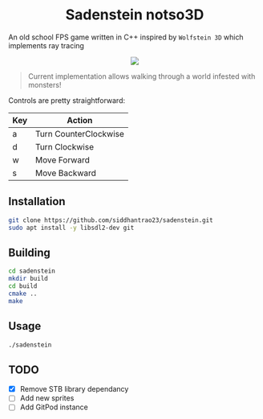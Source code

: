 <h1 align="center">Sadenstein notso3D</h1>
<p>
</p>

An old school FPS game written in C++ inspired by `Wolfstein 3D` which implements ray tracing

<p align="center">
  <img src="https://github.com/siddhantrao23/sadenstein/blob/master/res/walkthrough.gif"/>
</p>

> Current implementation allows walking through a world infested with monsters!  

Controls are pretty straightforward:

Key | Action | 
--- | --- 
a | Turn CounterClockwise 
d | Turn Clockwise
w | Move Forward
s | Move Backward

## Installation

```sh
git clone https://github.com/siddhantrao23/sadenstein.git
sudo apt install -y libsdl2-dev git
```

## Building

```sh
cd sadenstein
mkdir build
cd build
cmake ..
make
```

## Usage

```sh
./sadenstein
```

## TODO

* [x] Remove STB library dependancy
* [ ] Add new sprites
* [ ] Add GitPod instance
